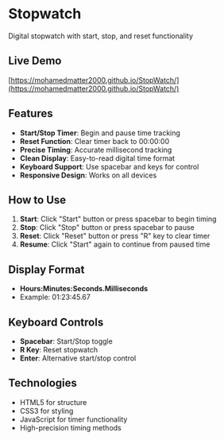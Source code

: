 # Stopwatch

Digital stopwatch with start, stop, and reset functionality

## Live Demo
[https://mohamedmatter2000.github.io/StopWatch/](https://mohamedmatter2000.github.io/StopWatch/)

## Features
- **Start/Stop Timer**: Begin and pause time tracking
- **Reset Function**: Clear timer back to 00:00:00
- **Precise Timing**: Accurate millisecond tracking
- **Clean Display**: Easy-to-read digital time format
- **Keyboard Support**: Use spacebar and keys for control
- **Responsive Design**: Works on all devices

## How to Use
1. **Start**: Click "Start" button or press spacebar to begin timing
2. **Stop**: Click "Stop" button or press spacebar to pause
3. **Reset**: Click "Reset" button or press "R" key to clear timer
4. **Resume**: Click "Start" again to continue from paused time

## Display Format
- **Hours:Minutes:Seconds.Milliseconds**
- Example: 01:23:45.67

## Keyboard Controls
- **Spacebar**: Start/Stop toggle
- **R Key**: Reset stopwatch
- **Enter**: Alternative start/stop control


## Technologies
- HTML5 for structure
- CSS3 for styling
- JavaScript for timer functionality
- High-precision timing methods

